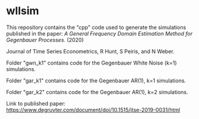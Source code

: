 # wllsim

This repository contains the "cpp" code used to generate the simulations published in the paper:
*A General Frequency Domain Estimation Method for Gegenbauer Processes.* (2020)

Journal of Time Series Econometrics, R Hunt, S Peiris, and N Weber.

Folder "gwn_k1" contains code for the Gegenbauer White Noise (k=1) simulations.

Folder "gar_k1" contains code for the Gegenbauer AR(1), k=1 simulations.

Folder "gar_k2" contains code for the Gegenbauer AR(1), k=2 simulations.

Link to published paper:
<https://www.degruyter.com/document/doi/10.1515/jtse-2019-0031/html>

